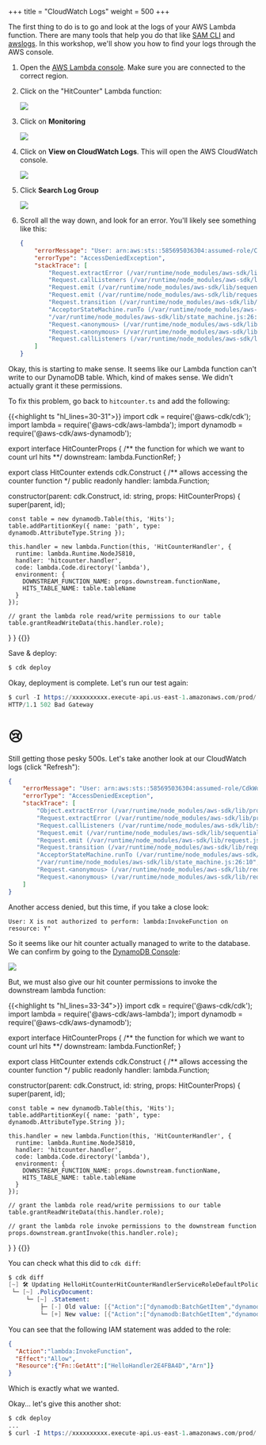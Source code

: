 +++
title = "CloudWatch Logs"
weight = 500
+++

The first thing to do is to go and look at the logs of your AWS Lambda function.
There are many tools that help you do that like [SAM
CLI](https://github.com/awslabs/aws-sam-cli) and
[awslogs](https://github.com/jorgebastida/awslogs). In this workshop, we'll show you how
to find your logs through the AWS console.

1. Open the [AWS Lambda console](https://console.aws.amazon.com/lambda/home). Make sure you
   are connected to the correct region.
2. Click on the "HitCounter" Lambda function:

    ![](./logs1.png)

3. Click on __Monitoring__

    ![](./logs2.png)

4. Click on __View on CloudWatch Logs__. This will open the AWS CloudWatch console.

    ![](./logs3.png)

5. Click __Search Log Group__

    ![](./logs4.png)

6. Scroll all the way down, and look for an error. You'll likely see something like this:


    ```json
    {
        "errorMessage": "User: arn:aws:sts::585695036304:assumed-role/CdkWorkshopStack-HelloHitCounterHitCounterHandlerS-TU5M09L1UBID/CdkWorkshopStack-HelloHitCounterHitCounterHandlerD-144HVUNEWRWEO is not authorized to perform: dynamodb:UpdateItem on resource: arn:aws:dynamodb:us-east-1:585695036304:table/CdkWorkshopStack-HelloHitCounterHits7AAEBF80-1DZVT3W84LJKB",
        "errorType": "AccessDeniedException",
        "stackTrace": [
            "Request.extractError (/var/runtime/node_modules/aws-sdk/lib/protocol/json.js:48:27)",
            "Request.callListeners (/var/runtime/node_modules/aws-sdk/lib/sequential_executor.js:105:20)",
            "Request.emit (/var/runtime/node_modules/aws-sdk/lib/sequential_executor.js:77:10)",
            "Request.emit (/var/runtime/node_modules/aws-sdk/lib/request.js:683:14)",
            "Request.transition (/var/runtime/node_modules/aws-sdk/lib/request.js:22:10)",
            "AcceptorStateMachine.runTo (/var/runtime/node_modules/aws-sdk/lib/state_machine.js:14:12)",
            "/var/runtime/node_modules/aws-sdk/lib/state_machine.js:26:10",
            "Request.<anonymous> (/var/runtime/node_modules/aws-sdk/lib/request.js:38:9)",
            "Request.<anonymous> (/var/runtime/node_modules/aws-sdk/lib/request.js:685:12)",
            "Request.callListeners (/var/runtime/node_modules/aws-sdk/lib/sequential_executor.js:115:18)"
        ]
    }
    ```

Okay, this is starting to make sense. It seems like our Lambda function can't
write to our DynamoDB table. Which, kind of makes sense. We didn't actually
grant it these permissions.

To fix this problem, go back to `hitcounter.ts` and add the following:

{{<highlight ts "hl_lines=30-31">}}
import cdk = require('@aws-cdk/cdk');
import lambda = require('@aws-cdk/aws-lambda');
import dynamodb = require('@aws-cdk/aws-dynamodb');

export interface HitCounterProps {
  /** the function for which we want to count url hits **/
  downstream: lambda.FunctionRef;
}

export class HitCounter extends cdk.Construct {
  /** allows accessing the counter function */
  public readonly handler: lambda.Function;

  constructor(parent: cdk.Construct, id: string, props: HitCounterProps) {
    super(parent, id);

    const table = new dynamodb.Table(this, 'Hits');
    table.addPartitionKey({ name: 'path', type: dynamodb.AttributeType.String });

    this.handler = new lambda.Function(this, 'HitCounterHandler', {
      runtime: lambda.Runtime.NodeJS810,
      handler: 'hitcounter.handler',
      code: lambda.Code.directory('lambda'),
      environment: {
        DOWNSTREAM_FUNCTION_NAME: props.downstream.functionName,
        HITS_TABLE_NAME: table.tableName
      }
    });

    // grant the lambda role read/write permissions to our table
    table.grantReadWriteData(this.handler.role);
  }
}
{{</highlight>}}

Save & deploy:

```s
$ cdk deploy
```

Okay, deployment is complete. Let's run our test again:

```s
$ curl -I https://xxxxxxxxxx.execute-api.us-east-1.amazonaws.com/prod/
HTTP/1.1 502 Bad Gateway
```

# 😢

Still getting those pesky 500s. Let's take another look at our CloudWatch logs (click "Refresh"):

```json
{
    "errorMessage": "User: arn:aws:sts::585695036304:assumed-role/CdkWorkshopStack-HelloHitCounterHitCounterHandlerS-TU5M09L1UBID/CdkWorkshopStack-HelloHitCounterHitCounterHandlerD-144HVUNEWRWEO is not authorized to perform: lambda:InvokeFunction on resource: arn:aws:lambda:us-east-1:585695036304:function:CdkWorkshopStack-HelloHandler2E4FBA4D-149MVAO4969O7",
    "errorType": "AccessDeniedException",
    "stackTrace": [
        "Object.extractError (/var/runtime/node_modules/aws-sdk/lib/protocol/json.js:48:27)",
        "Request.extractError (/var/runtime/node_modules/aws-sdk/lib/protocol/rest_json.js:52:8)",
        "Request.callListeners (/var/runtime/node_modules/aws-sdk/lib/sequential_executor.js:105:20)",
        "Request.emit (/var/runtime/node_modules/aws-sdk/lib/sequential_executor.js:77:10)",
        "Request.emit (/var/runtime/node_modules/aws-sdk/lib/request.js:683:14)",
        "Request.transition (/var/runtime/node_modules/aws-sdk/lib/request.js:22:10)",
        "AcceptorStateMachine.runTo (/var/runtime/node_modules/aws-sdk/lib/state_machine.js:14:12)",
        "/var/runtime/node_modules/aws-sdk/lib/state_machine.js:26:10",
        "Request.<anonymous> (/var/runtime/node_modules/aws-sdk/lib/request.js:38:9)",
        "Request.<anonymous> (/var/runtime/node_modules/aws-sdk/lib/request.js:685:12)"
    ]
}
```

Another access denied, but this time, if you take a close look:

```
User: X is not authorized to perform: lambda:InvokeFunction on resource: Y"
```

So it seems like our hit counter actually managed to write to the database. We can confirm by
going to the [DynamoDB Console](https://console.aws.amazon.com/dynamodb/home):

![](./logs5.png)

But, we must also give our hit counter permissions to invoke the downstream lambda function:

{{<highlight ts "hl_lines=33-34">}}
import cdk = require('@aws-cdk/cdk');
import lambda = require('@aws-cdk/aws-lambda');
import dynamodb = require('@aws-cdk/aws-dynamodb');

export interface HitCounterProps {
  /** the function for which we want to count url hits **/
  downstream: lambda.FunctionRef;
}

export class HitCounter extends cdk.Construct {
  /** allows accessing the counter function */
  public readonly handler: lambda.Function;

  constructor(parent: cdk.Construct, id: string, props: HitCounterProps) {
    super(parent, id);

    const table = new dynamodb.Table(this, 'Hits');
    table.addPartitionKey({ name: 'path', type: dynamodb.AttributeType.String });

    this.handler = new lambda.Function(this, 'HitCounterHandler', {
      runtime: lambda.Runtime.NodeJS810,
      handler: 'hitcounter.handler',
      code: lambda.Code.directory('lambda'),
      environment: {
        DOWNSTREAM_FUNCTION_NAME: props.downstream.functionName,
        HITS_TABLE_NAME: table.tableName
      }
    });

    // grant the lambda role read/write permissions to our table
    table.grantReadWriteData(this.handler.role);

    // grant the lambda role invoke permissions to the downstream function
    props.downstream.grantInvoke(this.handler.role);
  }
}
{{</highlight>}}

You can check what this did to `cdk diff`:

```s
$ cdk diff
[~] 🛠 Updating HelloHitCounterHitCounterHandlerServiceRoleDefaultPolicy1487A60A (type: AWS::IAM::Policy)
 └─ [~] .PolicyDocument:
     └─ [~] .Statement:
         ├─ [-] Old value: [{"Action":["dynamodb:BatchGetItem","dynamodb:GetRecords","dynamodb:GetShardIterator","dynamodb:Query","dynamodb:GetItem","dynamodb:Scan","dynamodb:BatchWriteItem","dynamodb:PutItem","dynamodb:UpdateItem","dynamodb:DeleteItem"],"Effect":"Allow","Resource":{"Fn::GetAtt":["HelloHitCounterHits7AAEBF80","Arn"]}}]
         └─ [+] New value: [{"Action":["dynamodb:BatchGetItem","dynamodb:GetRecords","dynamodb:GetShardIterator","dynamodb:Query","dynamodb:GetItem","dynamodb:Scan","dynamodb:BatchWriteItem","dynamodb:PutItem","dynamodb:UpdateItem","dynamodb:DeleteItem"],"Effect":"Allow","Resource":{"Fn::GetAtt":["HelloHitCounterHits7AAEBF80","Arn"]}},{"Action":"lambda:InvokeFunction","Effect":"Allow","Resource":{"Fn::GetAtt":["HelloHandler2E4FBA4D","Arn"]}}]
```

You can see that the following IAM statement was added to the role:

```json
{
  "Action":"lambda:InvokeFunction",
  "Effect":"Allow",
  "Resource":{"Fn::GetAtt":["HelloHandler2E4FBA4D","Arn"]}
}
```

Which is exactly what we wanted.

Okay... let's give this another shot:

```s
$ cdk deploy
...
$ curl -I https://xxxxxxxxxx.execute-api.us-east-1.amazonaws.com/prod/

```